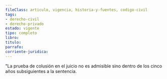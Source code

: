 ```yaml
---
fileClass: articulo, vigencia, historia-y-fuentes, codigo-civil
tags:
- derecho-civil
- derecho-privado
estado: vigente
tipo: completo
libro:
titulo:
parrafo:
corriente-juridica:
---
```

"La prueba de colusión en el juicio no es admisible sino dentro de los cinco años subsiguientes a la sentencia.